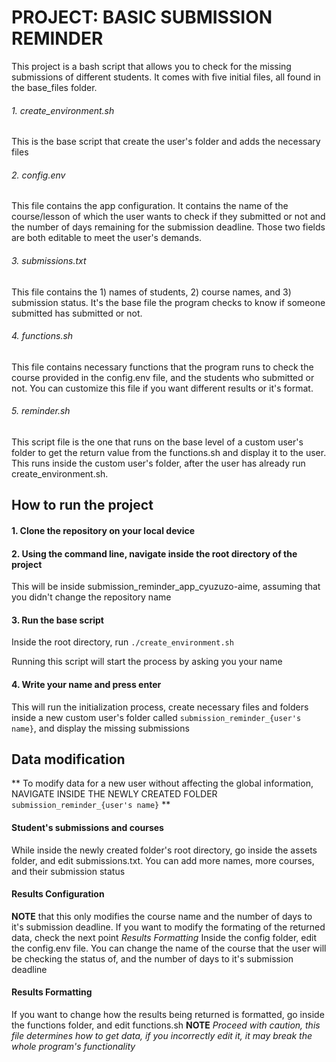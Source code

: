 # PROJECT:  BASIC SUBMISSION REMINDER

This project is a bash script that allows you to check for the missing submissions of different students. It comes with five initial files, all found in the base_files folder.
###### 1. create_environment.sh
This is the base script that create the user's folder and adds the necessary files
###### 2. config.env
This file contains the app configuration. It contains the name of the course/lesson of which the user wants to check if they submitted or not and the number of days remaining for the submission deadline. Those two fields are both editable to meet the user's demands.
###### 3. submissions.txt
This file contains the 1) names of students, 2) course names, and 3) submission status. It's the base file the program checks to know if someone submitted has submitted or not.
###### 4. functions.sh
This file contains necessary functions that the program runs to check the course provided in the config.env file, and the students who submitted or not. You can customize this file if you want different results or it's format.
###### 5. reminder.sh
This script file is the one that runs on the base level of a custom user's folder to get the return value from the functions.sh and display it to the user. This runs inside the custom user's folder, after the user has already run create_environment.sh.

## How to run the project

#### 1. Clone the repository on your local device
#### 2. Using the command line, navigate inside the root directory of the project
This will be inside submission_reminder_app_cyuzuzo-aime, assuming that you didn't change the repository name
#### 3. Run the base script
Inside the root directory, run `./create_environment.sh`

Running this script will start the process by asking you your name

#### 4.  Write your name and press enter
This will run the initialization process, create necessary files and folders inside a new custom user's folder called `submission_reminder_{user's name}`, and display the missing submissions

## Data modification
** To modify data for a new user without affecting the global information, NAVIGATE INSIDE THE NEWLY CREATED FOLDER `submission_reminder_{user's name}` **
#### Student's submissions and courses
While inside the newly created folder's root directory, go inside the assets folder, and edit submissions.txt. You can add more names, more courses, and their submission status
#### Results Configuration
**NOTE** that this only modifies the course name and the number of days to it's submission deadline. If you want to modify the formating of the returned data, check the next point *Results Formatting*
Inside the config folder, edit the config.env file. You can change the name of the course that the user will be checking the status of, and the number of days to it's submission deadline
#### Results Formatting
If you want to change how the results being returned is formatted, go inside the functions folder, and edit functions.sh
**NOTE** *Proceed with caution, this file determines how to get data, if you incorrectly edit it, it may break the whole program's functionality*


